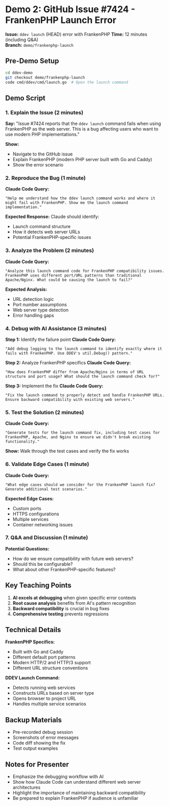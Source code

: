 # Demo 2: GitHub Issue #7424 - FrankenPHP Launch Error

**Issue:** `ddev launch` (HEAD) error with FrankenPHP
**Time:** 12 minutes (including Q&A)  
**Branch:** `demo/frankenphp-launch`

## Pre-Demo Setup

```bash
cd ddev-demo
git checkout demo/frankenphp-launch
code cmd/ddev/cmd/launch.go  # Open the launch command
```

## Demo Script

### 1. Explain the Issue (2 minutes)

**Say:** "Issue #7424 reports that the `ddev launch` command fails when using FrankenPHP as the web server. This is a bug affecting users who want to use modern PHP implementations."

**Show:** 
- Navigate to the GitHub issue
- Explain FrankenPHP (modern PHP server built with Go and Caddy)
- Show the error scenario

### 2. Reproduce the Bug (1 minute)

**Claude Code Query:**
```
"Help me understand how the ddev launch command works and where it might fail with FrankenPHP. Show me the launch command implementation."
```

**Expected Response:** Claude should identify:
- Launch command structure
- How it detects web server URLs
- Potential FrankenPHP-specific issues

### 3. Analyze the Problem (2 minutes)

**Claude Code Query:**
```
"Analyze this launch command code for FrankenPHP compatibility issues. FrankenPHP uses different port/URL patterns than traditional Apache/Nginx. What could be causing the launch to fail?"
```

**Expected Analysis:**
- URL detection logic
- Port number assumptions  
- Web server type detection
- Error handling gaps

### 4. Debug with AI Assistance (3 minutes)

**Step 1:** Identify the failure point
**Claude Code Query:**
```
"Add debug logging to the launch command to identify exactly where it fails with FrankenPHP. Use DDEV's util.Debug() pattern."
```

**Step 2:** Analyze FrankenPHP specifics
**Claude Code Query:**
```
"How does FrankenPHP differ from Apache/Nginx in terms of URL structure and port usage? What should the launch command check for?"
```

**Step 3:** Implement the fix
**Claude Code Query:**
```
"Fix the launch command to properly detect and handle FrankenPHP URLs. Ensure backward compatibility with existing web servers."
```

### 5. Test the Solution (2 minutes)

**Claude Code Query:**
```
"Generate tests for the launch command fix, including test cases for FrankenPHP, Apache, and Nginx to ensure we didn't break existing functionality."
```

**Show:** Walk through the test cases and verify the fix works

### 6. Validate Edge Cases (1 minute)

**Claude Code Query:**
```
"What edge cases should we consider for the FrankenPHP launch fix? Generate additional test scenarios."
```

**Expected Edge Cases:**
- Custom ports
- HTTPS configurations  
- Multiple services
- Container networking issues

### 7. Q&A and Discussion (1 minute)

**Potential Questions:**
- How do we ensure compatibility with future web servers?
- Should this be configurable?
- What about other FrankenPHP-specific features?

## Key Teaching Points

1. **AI excels at debugging** when given specific error contexts
2. **Root cause analysis** benefits from AI's pattern recognition
3. **Backward compatibility** is crucial in bug fixes
4. **Comprehensive testing** prevents regressions

## Technical Details

**FrankenPHP Specifics:**
- Built with Go and Caddy
- Different default port patterns
- Modern HTTP/2 and HTTP/3 support
- Different URL structure conventions

**DDEV Launch Command:**
- Detects running web services
- Constructs URLs based on server type
- Opens browser to project URL
- Handles multiple service scenarios

## Backup Materials

- Pre-recorded debug session
- Screenshots of error messages
- Code diff showing the fix
- Test output examples

## Notes for Presenter

- Emphasize the debugging workflow with AI
- Show how Claude Code can understand different web server architectures
- Highlight the importance of maintaining backward compatibility
- Be prepared to explain FrankenPHP if audience is unfamiliar
